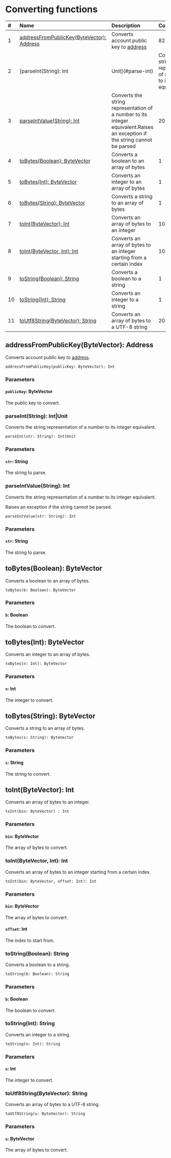 # Converting functions

| # | Name | Description | Complexity |
|:--- | :--- | :--- | :--- |
| 1 | [addressFromPublicKey(ByteVector): Address](#address-from-public-key)| Converts account public key to [address](blockhain/address.md) | 82 |
| 2 | [parseInt(String): Int|Unit](#parse-int) | Converts the string representation of a number to its integer equivalent | 20 |
| 3 | [parseIntValue(String): Int](#parse-int-value) | Converts the string representation of a number to its integer equivalent.Raises an exception if the string cannot be parsed | 20 |
| 4 | [toBytes(Boolean): ByteVector](#tobytes-bool) | Converts a boolean to an array of bytes | 1 |
| 5 | [toBytes(Int): ByteVector](#tobytes-int) | Converts an integer to an array of bytes | 1 |
| 6 | [toBytes(String): ByteVector](#tobytes-string) | Converts a string to an array of bytes | 1 |
| 7 | [toInt(ByteVector): Int](#toint-bytes) | Converts an array of bytes to an integer | 10 |
| 8 | [toInt(ByteVector, Int): Int](#toint-bytes-int) | Converts an array of bytes to an integer starting from a certain index | 10 |
| 9 | [toString(Boolean): String](#tostring-bool) | Converts a boolean to a string | 1 |
| 10 | [toString(Int): String](#tostring-int) | Converts an integer to a string | 1 |
| 11 | [toUtf8String(ByteVector): String](#to-utf8-string") | Converts an array of bytes to a UTF-8 string | 20 |


## addressFromPublicKey(ByteVector): Address<a id="address-from-public-key"></a>

Converts account public key to [address](blockhain/address.md).

```
addressFromPublicKey(publicKey: ByteVector): Int
```

### Parameters

#### `publicKey`: ByteVector

The public key to convert.

### parseInt(String): Int|Unit<a id="parse-int"></a>

Converts the string representation of a number to its integer equivalent.

```
parseInt(str: String): Int|Unit
```

### Parameters

#### `str`: String

The string to parse.

### parseIntValue(String): Int<a id="parse-int-value"></a>

Converts the string representation of a number to its integer equivalent.

Raises an exception if the string cannot be parsed.

```
parseIntValue(str: String): Int
```

### Parameters

#### `str`: String

The string to parse.

## toBytes(Boolean): ByteVector<a id="tobytes-bool"></a>

Converts a boolean to an array of bytes.

```
toBytes(b: Boolean): ByteVector
```

### Parameters

#### `b`: Boolean

The boolean to convert.

## toBytes(Int): ByteVector<a id="tobytes-int"></a>

Converts an integer to an array of bytes.

```
toBytes(n: Int): ByteVector
```

### Parameters

#### `n`: Int

The integer to convert.

## toBytes(String): ByteVector<a id="tobytes-string"></a>

Converts a string to an array of bytes.

```
toBytes(s: String): ByteVector
```

### Parameters

#### `s`: String

The string to convert.

## toInt(ByteVector): Int<a id="toint-bytes"></a>

Converts an array of bytes to an integer.

```
toInt(bin: ByteVector) : Int
```

### Parameters

#### `bin`: ByteVector

The array of bytes to convert.

### toInt(ByteVector, Int): Int<a id="toint-bytes-int"></a>

Converts an array of bytes to an integer starting from a certain index.

```
toInt(bin: ByteVector, offset: Int): Int
```

### Parameters

#### `bin`: ByteVector

The array of bytes to convert.

#### `offset`: Int

The index to start from.

### toString(Boolean): String<a id="tostring-bool"></a>

Converts a boolean to a string.

```
toString(b: Boolean): String
```

### Parameters

#### `b`: Boolean

The boolean to convert.

### toString(Int): String<a id="tostring-int"></a>

Converts an integer to a string.

```
toString(n: Int): String
```

### Parameters

#### `n`: Int

The integer to convert.

### toUtf8String(ByteVector): String<a id="to-utf8-string"></a>

Converts an array of bytes to a UTF-8 string.

```
toUtf8String(u: ByteVector): String
```

### Parameters

#### `u`: ByteVector

The array of bytes to convert.
